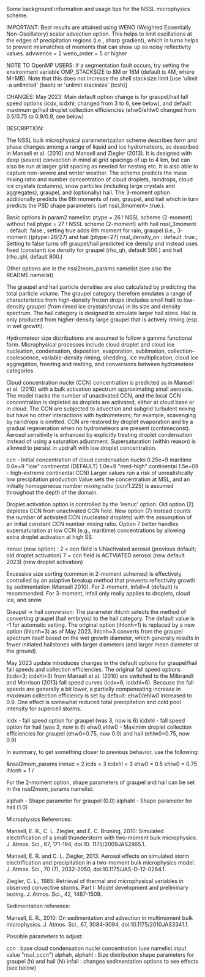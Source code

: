 Some background information and usage tips for the NSSL microphysics scheme.


 IMPORTANT: Best results are attained using WENO (Weighted Essentially Non-Oscillatory) scalar advection option. This helps to limit oscillations at the edges of precipitation regions (i.e., sharp gradient), which in turns helps to prevent mismatches of moments that can show up as noisy reflectivity values.
 advwenos = 2
 weno_order = 5 or higher

NOTE TO OpenMP USERS: If a segmentation fault occurs, try setting the environment variable OMP_STACKSIZE to 8M or 16M (default is 4M, where M=MB). Note that this does not increase the shell stacksize limit [use 'ulimit -a unlimited' (bash) or 'unlimit stacksize' (tcsh)]

CHANGES:
May 2023: Main default option change is for graupel/hail fall speed options (icdx, icdxhl; changed from 3 to 6, see below), and default maximum gr/hail droplet collection efficiencies (ehw0/ehlw0 changed from 0.5/0.75 to 0.9/0.9, see below)

DESCRIPTION:

The NSSL bulk microphysical parameterization scheme describes form and phase changes among a range of liquid and ice hydrometeors, as described in Mansell et al. (2010) and Mansell and Ziegler (2013). It is designed with deep (severe) convection in mind at grid spacings of up to 4 km, but can also be run at larger grid spacing as needed for nesting etc. It is also able to capture non-severe and winter weather. The scheme predicts the mass mixing ratio and number concentration of cloud droplets, raindrops, cloud ice crystals (columns), snow particles (including large crystals and aggregates), graupel, and (optionally) hail. The 3-moment option additionally predicts the 6th moments of rain, graupel, and hail which in turn predicts the PSD shape parameters (set nssl_3moment=.true.).

Basic options in param2 namelist:
 ptype = 26 ! NSSL scheme (2-moment) without hail
 ptype = 27 ! NSSL scheme (2-moment) with hail
 nssl_3moment : default .false., setting true adds 6th moment for rain, 
                graupel (i.e., 3-moment )(ptype=26/27)  and hail (ptype=27)
 nssl_density_on : default .true.; Setting to false turns off graupel/hail predicted
                   ice density and instead uses fixed (constant) ice density 
                  for graupel (rho_qh, default 500.) and hail (rho_qhl, default 800.)

 Other options are in the nssl2mom_params namelist (see also the README.namelist)

The graupel and hail particle densities are also calculated by predicting the total particle volume. The graupel category therefore emulates a range of characteristics from high-density frozen drops (includes small hail) to low-density graupel (from rimed ice crystals/snow) in its size and density spectrum. The hail category is designed to simulate larger hail sizes. Hail is only produced from higher-density large graupel that is actively riming (esp. in wet growth).

Hydrometeor size distributions are assumed to follow a gamma functional form. Microphysical processes include cloud droplet and cloud ice nucleation, condensation, deposition, evaporation, sublimation, collection–coalescence, variable-density riming, shedding, ice multiplication, cloud ice aggregation, freezing and melting, and conversions between hydrometeor categories. 

Cloud concentration nuclei (CCN) concentration is predicted as in Mansell et al. (2010)  with a bulk activation spectrum approximating small aerosols. The model tracks the number of unactivated CCN, and the local CCN concentration is depleted as droplets are activated, either at cloud base or in cloud. The CCN are subjected to advection and subgrid turbulent mixing but have no other interactions with hydrometeors; for example, scavenging by raindrops is omitted. CCN are restored by droplet evaporation and by a gradual regeneration when no hydrometeors are present (ccntimeconst). Aerosol sensitivity is enhanced by explicitly treating droplet condensation instead of using a saturation adjustment. Supersaturation (within reason) is allowed to persist in updraft with low droplet concentration.

  ccn          - Initial concentration of cloud condensation nuclei
                   0.25e+9 maritime
                   0.6e+9 "low" continental (DEFAULT)
                   1.0e+9 "med-high" continental
                   1.5e+09 - high-extreme continental CCN)
                   Larger values run a risk of unrealistically low precipitation production
                 Value sets the concentration at MSL, and an initially
                 homogeneous number mixing ratio (ccn/1.225) is assumed throughout the depth of
                 the domain.

Droplet activation option is controlled by the 'irenuc' option. Old option (2) depletes CCN from unactivated CCN field. New option (7) instead counts the number of activated CCN (nucleated droplets) with the assumption of an initial constant CCN number mixing ratio. Option 7 better handles supersaturation at low CCN (e.g., maritime) concentrations by allowing extra droplet activation at high SS.

  irenuc (new option) : 2 = ccn field is UNactivated aerosol (previous default; old droplet activation)
                        7 = ccn field is ACTVIATED aerosol (new default 2023) (new droplet activation)

Excessive size sorting (common in 2-moment schemes) is effectively controlled by an adaptive breakup method that prevents reflectivity growth by sedimentation (Mansell 2010). For 2-moment, infall=4 (default) is recommended. For 3-moment, infall only really applies to droplets, cloud ice, and snow.

Graupel -> hail conversion: The parameter ihlcnh selects the method of converting graupel (hail embryos) to the hail category. The default value is -1 for automatic setting. The original option (ihlcnh=1) is replaced by a new option (ihlcnh=3) as of May 2023. ihlcnh=3 converts from the graupel spectrum itself based on the wet growth diameter, which generally results in fewer initiated hailstones with larger diameters (and larger mean diameter at the ground).

May 2023 update introduces changes in the default options for graupel/hail fall speeds and collection efficiencies. The original fall speed options (icdx=3; icdxhl=3) from Mansell et al. (2010) are switched to the Milbrandt and Morrison (2013) fall speed curves (icdx=6; icdxhl=6). Because the fall speeds are generally a bit lower, a partially compensating increase in maximum collection efficiency is set by default: ehw0/ehlw0 increased to 0.9. One effect is somewhat reduced total precipitation and cold pool intensity for supercell storms.

  icdx         - fall speed option for graupel (was 3, now is 6)
  icdxhl       - fall speed option for hail (was 3, now is 6)
  ehw0,ehlw0   - Maximim droplet collection efficiencies for graupel (ehw0=0.75, now 0.9)
                 and hail (ehlw0=0.75, now 0.9) 

In summary, to get something closer to previous behavior, use the following:

&nssl2mom_params
  irenuc = 2
  icdx   = 3
  icdxhl = 3
  ehw0   = 0.5
  ehlw0  = 0.75
  ihlcnh = 1
/

For the 2-moment option, shape parameters of graupel and hail can be set in the 
nssl2mom_params namelist:

  alphah       - Shape parameter for graupel (0.0)
  alphahl      - Shape parameter for hail (1.0)



 Microphysics References:

 Mansell, E. R., C. L. Ziegler, and E. C. Bruning, 2010: Simulated electrification of a small
   thunderstorm with two-moment bulk microphysics. J. Atmos. Sci., 67, 171-194, doi:10. 1175/2009JAS2965.1.

  Mansell, E. R. and C. L. Ziegler, 2013: Aerosol effects on simulated storm electrification and
     precipitation in a two-moment bulk microphysics model. J. Atmos. Sci., 70 (7), 2032-2050,
     doi:10.1175/JAS-D-12-0264.1.

 Ziegler, C. L., 1985: Retrieval of thermal and microphysical variables in observed convective storms.
    Part I: Model development and preliminary testing. J. Atmos. Sci., 42, 1487-1509.

 Sedimentation reference:

 Mansell, E. R., 2010: On sedimentation and advection in multimoment bulk microphysics.
    J. Atmos. Sci., 67, 3084-3094, doi:10.1175/2010JAS3341.1.

Possible parameters to adjust:

 ccn : base cloud condensation nuclei concentration (use namelist.input value "nssl_cccn")
 alphah, alphahl : Size distribution shape parameters for graupel (h) and hail (hl)
 infall : changes sedimentation options to see effects (see below)



